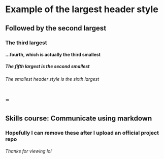 # Example of the largest header style
## Followed by the second largest
### The third largest
#### ...fourth, which is actually the third smallest
##### The fifth largest is the second smallest
###### The smallest header style is the sixth largest

# -
## Skills course: Communicate using markdown
### Hopefully I can remove these after I upload an official project repo
###### Thanks for viewing lol
